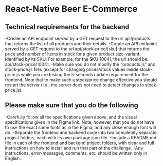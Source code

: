 # React-Native Beer E-Commerce

## Technical requirements for the backend

-Create an API endpoint served by a GET request to the url api/products that returns the list of all products and their details.
-Create an API endpoint served by a GET request to the url api/stock-price/[sku]
that returns the price and number of items in stock for a given product size-variant,
identified by its SKU. For example, for the SKU 10041, the url should be: api/stock-price/10041.
-Make sure you do not modify the "products.js" and stock-price.js files (except for changing prices/stock values inside stock-price.js while you are testing the 5-seconds update requirement for the frontend. Note that to make such a stock/price change effective you should restart the server (i.e., the server does not need to detect changes to stock-price.js).

## Please make sure that you do the following

-Carefully follow all the specifications given above, and the visual specifications given in the Figma link. Note, however, that you do not have to use the exact same fonts as in the Figma, and any close enough font will do.
-Separate the frontend and backend code into two completely separate project folders, each with its own package.json file.
-Include a README.md file in each of the frontend and backend project folders, with clear and full instructions on how to install and run that part of the challenge.
-Any instructions, error-messages, comments, etc. should be written only in English.